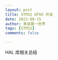 ```yaml
---
layout: post
title: STM32 GPIO 开发
date: 2022-08-15
author: 来自第一世界
tags: [STM32]
comments: false

---
```

HAL 库相关总结
